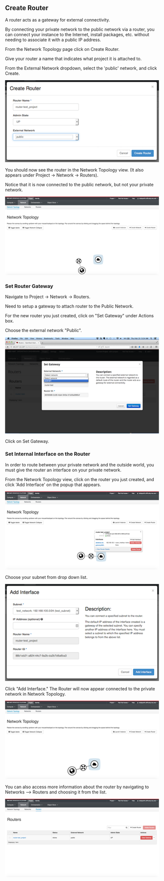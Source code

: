 ## Create Router
A router acts as a gateway for external connectivity.

By connecting your private network to the public network via a router, you can connect your instance to the Internet,
install packages, etc. without needing to associate it with a public IP address.

From the Network Topology page click on Create Router.

Give your router a name that indicates what project it is attached to.

From the External Network dropdown, select the 'public' network, and click Create.

![](img/create_router.png)

You should now see the router in the Network Topology view. (It also appears under Project -> Network -> Routers).

Notice that it is now connected to the public network, but not your private network.

![](img/network_topology_03.png)

### Set Router Gateway
Navigate to Project -> Network -> Routers.

Need to setup a gateway to attach router to the Public Network.

For the new router you just created, click on "Set Gateway" under Actions box.

Choose the external network "Public".

![](img/router_gateway.png)

Click on Set Gateway.

### Set Internal Interface on the Router
In order to route between your private network and the outside world, you must give the router an interface on your private network.

From the Network Topology view, click on the router you just created, and click 'Add Interface' on the popup that appears.

![](img/add_interface_01.png)

Choose your subnet from drop down list.

![](img/add_interface_02.png)

Click "Add Interface."  The Router will now appear connected to the private network in Network Topology.

![](img/network_topology_04.png)

You can also access more information about the router by navigating to Networks --> Routers and choosing it from the list.

![](img/routers-interfaces.png)

